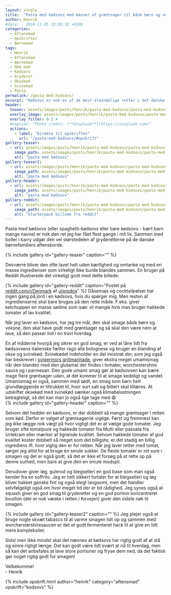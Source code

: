 ```yaml
---
layout: single
title:  "Pasta med kødsovs med masser af grøntsager til både børn og voksne"
author: Henrik
#date:   2019-11-05 13:39:33 +0100
categories:  
  - Aftensmad
  - Opskrifter
  - Børnemad
tags: 
  - Henrik
  - Aftensmad 
  - Børnemad 
  - Nem mad
  - Kødsovs 
  - Gryderet
  - Oksekød
  - Svinekød
  - Pasta
permalink: /pasta-med-kodsovs/
excerpt: "Kødsovs er nok en af de mest almindelige retter i det danske køkken. Denne version af kødsovs er fyldt med grøntsager, men er også spækket med smag. Den vil derfor være et hit hos både børn og forældre!"
header:
  teaser: assets/images/posts/henrik/pasta-med-kodsovs/pasta-med-kodsovs-teaser.jpg
  overlay_image: assets/images/posts/henrik/pasta-med-kodsovs/pasta-med-kodsovs-header.jpg
  overlay_filter: 0.3 # 
  #caption: "Photo credit: [**Unsplash**](https://unsplash.com)"
  actions:
    - label: "Direkte til opskriften"
      url: "/pasta-med-kodsovs/#opskrift"
gallery-teaser:
  - url: assets/images/posts/henrik/pasta-med-kodsovs/pasta-med-kodsovs-teaser.jpg
    image_path: assets/images/posts/henrik/pasta-med-kodsovs/pasta-med-kodsovs-teaser.jpg
    alt: "pasta med kødsovs"
gallery-teaser2:
  - url: assets/images/posts/henrik/pasta-med-kodsovs/pasta-med-kodsovs-teaser2.jpg
    image_path: assets/images/posts/henrik/pasta-med-kodsovs/pasta-med-kodsovs-teaser2.jpg
    alt: "pasta med kødsovs"
gallery-header:
  - url: assets/images/posts/henrik/pasta-med-kodsovs/pasta-med-kodsovs-header2.jpg
    image_path: assets/images/posts/henrik/pasta-med-kodsovs/pasta-med-kodsovs-header2.jpg
    alt: "pasta med kødsovs"
gallery-reddit:
  - url: assets/images/posts/henrik/pasta-med-kodsovs/pasta-med-kodsovs-reddit.jpg
    image_path: assets/images/posts/henrik/pasta-med-kodsovs/pasta-med-kodsovs-reddit.jpg
    alt: "Starterpack billede fra reddit"
---
```

Pasta med kødsovs (eller spaghetti-kødsovs eller bare kødsovs - kært barn mange navne) er nok den ret jeg har fået flest gange i mit liv. Sammen med boller i karry udgør den vel størstedelen af gryderetterne på de danske børnefamiliers  aftensborde.

{% include gallery id="gallery-teaser"  caption="" %}

Desværre bliver den ofte lavet helt uden kærlighed og omtanke og med en masse ingredienser som virkeligt ikke burde blandes sammen. En bruger på Reddit illustrerede det virkeligt godt med dette billede:

{% include gallery id="gallery-reddit"  caption="Postet på [reddit.com/r/Denmark](https://www.reddit.com/r/Denmark/comments/gs2qrs/spaghettikødsovs_hos_familien_danmark/?utm_source=share&utm_medium=web2x) af [u/prodox](https://www.reddit.com/user/prodox/)" %}
Dåsemajs og cocktailpølser har ingen gang på jord i en kødsovs, hvis du spørger mig. Men resten af ingredienserne skal bare bruges på den rette måde. F.eks. giver ketchuppen en masse sødme som især vil mangle hvis man bruger hakkede tomater af lav kvalitet.  

Når jeg laver en kødsovs, har jeg tre mål, den skal smage både børn og voksne, den skal have godt med grøntsager og så skal den være nem at lave, så den passer ind i en travl hverdag. 

En af måderne hvorpå jeg sikrer en god smag, er ved at låne lidt fra kødsovsens italienske fætter ragú alla bolognese og bruger en blanding af okse og svinekød. Svinekødet indeholder en del inosinat der, som jeg også har beskrevet i [svigermors grillmarinade](svigermors-grillmarinade/), giver ekstra meget umamismag når den blandes med den glutamat der findes i tomater, worchestershire sauce og i parmesan.
Den gode umami smag gør at kødsovsen kan bære mage flere grøntsager uden, at det kommer til at smage kedeligt og vandet. Umamismag er også, sammen med sødt, en smag som børn helt grundlæggende er tiltrukket til, hvor surt salt og bittert skal tillæres. At udskiftet oksekød med svinekød sænker også klimabelastningen betragteligt, så det kan man jo også lige tage med :smile:  
{% include gallery id="gallery-header"  caption="" %}

Selvom det hedder en kødsovs, er der dobbelt så mange grøntsager i retten som kød. Derfor er valget af grøntsagerne vigtige. Først og fremmest kan jeg ikke lægge nok vægt på hvor vigtigt det er at vælge gode tomater. Jeg bruger ofte tomatpuré og hakkede tomater fra Mutti eller passata fra Urtekram eller mærker af lignende kvalitet. Selvom hakkede tomater af god kvalitet koster dobbelt så meget som det billigste, er det stadig en billig ingrediens ift. hvor vigtig den er for retten. Når jeg laver retter med tomat, sørger jeg altid for at bruge en smule sukker. De fleste tomater er ret sure i smagen og det er også godt, så det er ikke et forsøg på at rette op på denne surhed, men bare at give den en smule modspil.


Derudover giver løg, gulerod og blegselleri en god base som man også kender fra en soffrito. Jeg er helt sikkert fortaler for at blegselleri og løg bliver hakket ganske fint og også stegt langsomt, men det handler selvfølgeligt også om hvor meget tid der er tid rådighed. Jeg synes også at squash giver en god smag til gryderetter og en god portion koncentreret bouillon (der er nok væske i retten i forvejen) giver den sidste nøk til smagen.

{% include gallery id="gallery-teaser2"  caption="" %}
Jeg plejer også at bruge nogle skvæt tabasco til at varme smagen lidt op og sammen med worcherstershiresaucen er det et godt fermenteret hack til at give en lidt mere kompleksitet. 

Sidst men ikke mindst skal det nævnes at kødsovs har rigtig godt af at stå og simre rigtigt længe. Det kan godt være lidt svært at nå til hverdag, men så kan det anbefales at lave store portioner og fryse dem ned, da det faktisk gør noget rigtig godt for smagen!



Velbekomme!  
\- Henrik 

{% include opskrift.html author="henrik" category="aftensmad" opskrift="kodsovs" %}